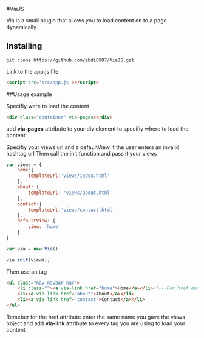 #ViaJS

Via is a small plugin that allows you to load content on to a page dynamically

## Installing

```
git clone https://github.com/abdi0987/ViaJS.git
```

Link to the app.js file

```html
<script src='src/app.js'></script>
```

##Usage example

Specifiy were to load the content
```html
<div class="container" via-pages></div>
```
add __via-pages__ attribute to your div element to specifiy where to load the content 


Specifiy your views url and a defaultView if the user enters an invalid hashtag url
Then call the init function and pass it your views

```javascript
var views = {
    home:{
        templateUrl:'views/index.html'  
    },
    about: {
        templateUrl: 'views/about.html'
    },
    contact:{
        templateUrl:'views/contact.html'
    },
    defaultView: {
        view: 'home'
    }
}

var via = new Via();

via.init(views);
```

Then use an __<a>__ tag

```html
<ul class="nav navbar-nav">
    <li class=""><a via-link href="home">Home</a></li><!---For href enter the same name you gave the views object and add via-link attribute --->
    <li><a via-link href="about">About</a></li>
    <li><a via-link href="contact">Contact</a></li>
</ul>
```
Remeber for the href attribute enter the same name you gave the views object and add __via-link__ attribute to every __<a>__ tag you are using to load your content
